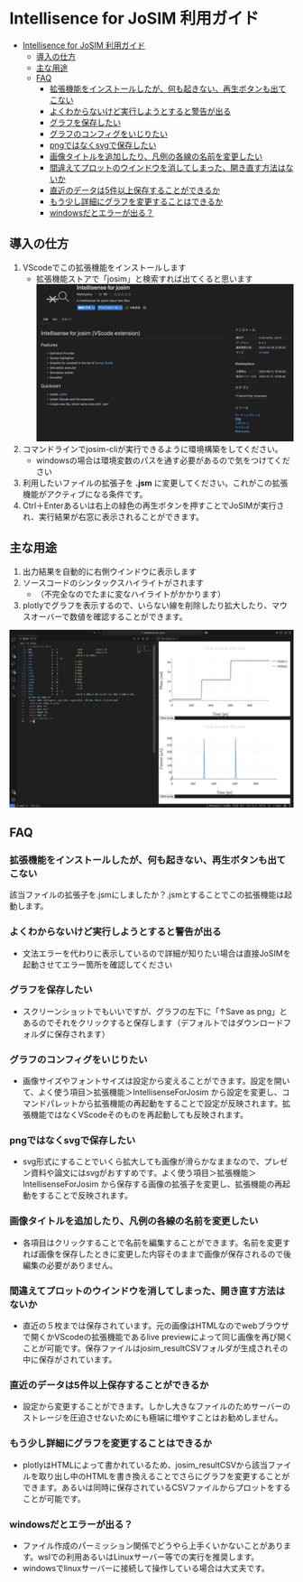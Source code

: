 # Intellisence for JoSIM 利用ガイド
- [Intellisence for JoSIM 利用ガイド](#intellisence-for-josim-利用ガイド)
  - [導入の仕方](#導入の仕方)
  - [主な用途](#主な用途)
  - [FAQ](#faq)
    - [拡張機能をインストールしたが、何も起きない、再生ボタンも出てこない](#拡張機能をインストールしたが何も起きない再生ボタンも出てこない)
    - [よくわからないけど実行しようとすると警告が出る](#よくわからないけど実行しようとすると警告が出る)
    - [グラフを保存したい](#グラフを保存したい)
    - [グラフのコンフィグをいじりたい](#グラフのコンフィグをいじりたい)
    - [pngではなくsvgで保存したい](#pngではなくsvgで保存したい)
    - [画像タイトルを追加したり、凡例の各線の名前を変更したい](#画像タイトルを追加したり凡例の各線の名前を変更したい)
    - [間違えてプロットのウインドウを消してしまった、開き直す方法はないか](#間違えてプロットのウインドウを消してしまった開き直す方法はないか)
    - [直近のデータは5件以上保存することができるか](#直近のデータは5件以上保存することができるか)
    - [もう少し詳細にグラフを変更することはできるか](#もう少し詳細にグラフを変更することはできるか)
    - [windowsだとエラーが出る？](#windowsだとエラーが出る)

## 導入の仕方
1. VScodeでこの拡張機能をインストールします
   - 拡張機能ストアで「josim」と検索すれば出てくると思います
   ![alt text](./image1.png)
1. コマンドラインでjosim-cliが実行できるように環境構築をしてください。
   - windowsの場合は環境変数のパスを通す必要があるので気をつけてください
2. 利用したいファイルの拡張子を **.jsm** に変更してください。これがこの拡張機能がアクティブになる条件です。
3. Ctrl＋Enterあるいは右上の緑色の再生ボタンを押すことでJoSIMが実行され、実行結果が右窓に表示されることができます。

## 主な用途
1. 出力結果を自動的に右側ウインドウに表示します
2. ソースコードのシンタックスハイライトがされます
    - （不完全なのでたまに変なハイライトがかかります）
3. plotlyでグラフを表示するので、いらない線を削除したり拡大したり、マウスオーバーで数値を確認することができます。
   
![利用イメージ](./image.png)
## FAQ

### 拡張機能をインストールしたが、何も起きない、再生ボタンも出てこない
該当ファイルの拡張子を.jsmにしましたか？.jsmとすることでこの拡張機能は起動します。

### よくわからないけど実行しようとすると警告が出る
- 文法エラーを代わりに表示しているので詳細が知りたい場合は直接JoSIMを起動させてエラー箇所を確認してください

### グラフを保存したい
- スクリーンショットでもいいですが、グラフの左下に「↑Save as png」とあるのでそれをクリックすると保存します（デフォルトではダウンロードフォルダに保存されます）

### グラフのコンフィグをいじりたい
- 画像サイズやフォントサイズは設定から変えることができます。設定を開いて、よく使う項目＞拡張機能＞IntellisenseForJosim から設定を変更し、コマンドパレットから拡張機能の再起動をすることで設定が反映されます。拡張機能ではなくVScodeそのものを再起動しても反映されます。

### pngではなくsvgで保存したい
- svg形式にすることでいくら拡大しても画像が滑らかなままなので、プレゼン資料や論文にはsvgがおすすめです。よく使う項目＞拡張機能＞IntellisenseForJosim から保存する画像の拡張子を変更し、拡張機能の再起動をすることで反映されます。

### 画像タイトルを追加したり、凡例の各線の名前を変更したい
- 各項目はクリックすることで名前を編集することができます。名前を変更すれば画像を保存したときに変更した内容そのままで画像が保存されるので後編集の必要がありません。

### 間違えてプロットのウインドウを消してしまった、開き直す方法はないか
- 直近の５枚までは保存されています。元の画像はHTMLなのでwebブラウザで開くかVScodeの拡張機能であるlive previewによって同じ画像を再び開くことが可能です。保存ファイルはjosim_resultCSVフォルダが生成されその中に保存がされています。

### 直近のデータは5件以上保存することができるか
- 設定から変更することができます。しかし大きなファイルのためサーバーのストレージを圧迫させないためにも極端に増やすことはお勧めしません。

### もう少し詳細にグラフを変更することはできるか
- plotlyはHTMLによって書かれているため、josim_resultCSVから該当ファイルを取り出し中のHTMLを書き換えることでさらにグラフを変更することができます。あるいは同時に保存されているCSVファイルからプロットをすることが可能です。

### windowsだとエラーが出る？
- ファイル作成のパーミッション関係でどうやら上手くいかないことがあります。wslでの利用あるいはLinuxサーバー等での実行を推奨します。
- windowsでlinuxサーバーに接続して操作している場合は大丈夫です。
